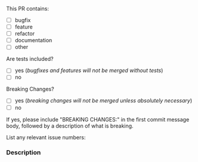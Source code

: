 <!--
  ⚡️ katchow! We ❤️ Pull Requests!

  If you remove or skip this template, you'll make the 🐼 sad and the mighty god
  of Github will appear and pile-drive the close button from a great height
  while making animal noises.

  Pull Request Requirements:
  * Please include tests to illustrate the problem this PR resolves.
  * Please lint your changes by running `moon run repo:lint` before creating a PR.
  * Please update the documentation in `/docs` where necessary
-->

This PR contains:

<!-- Please place an 'x' like this [x] in all boxes that apply. -->

- [ ] bugfix
- [ ] feature
- [ ] refactor
- [ ] documentation
- [ ] other

Are tests included?

- [ ] yes (_bugfixes and features will not be merged without tests_)
- [ ] no

Breaking Changes?

- [ ] yes (_breaking changes will not be merged unless absolutely necessary_)
- [ ] no

If yes, please include "BREAKING CHANGES:" in the first commit message body, followed by a description of what is breaking.

List any relevant issue numbers:

<!--
If this PR resolves any issues, list them as

  resolves #1234

Where 1234 is the issue number. This will help us with house-keeping as Github will automatically add a note to those issues stating that a potential fix exists. Once the PR is merged, Github will automatically close those issues.

If an issue is only solved partially or is relevant in some other way, just list the number without "resolves".
-->

### Description

<!--
  Please be thorough and clearly explain the problem being solved.
  * If this PR adds a feature, look for previous discussion on the feature by searching the issues first.
  * Is this PR related to an issue?
-->
